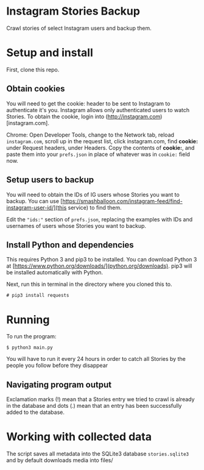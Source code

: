 # Instagram Stories Backup
Crawl stories of select Instagram users and backup them.
# Setup and install
First, clone this repo.

## Obtain cookies

You will need to get the cookie: header to be sent to Instagram to authenticate it's you. Instagram allows only authenticated users to watch Stories. To obtain the cookie, login into (http://instagram.com)[instagram.com].

Chrome: Open Developer Tools, change to the Network tab, reload `instagram.com`, scroll up in the request list, click instagram.com, find __cookie:__ under Request headers, under Headers. Copy the contents of __cookie:__, and paste them into your `prefs.json` in place of whatever was in `cookie:` field now.

## Setup users to backup
You will need to obtain the IDs of IG users whose Stories you want to backup. You can use [https://smashballoon.com/instagram-feed/find-instagram-user-id/](this service) to find them.

Edit the `"ids:"` section of `prefs.json`, replacing the examples with IDs and usernames of users whose Stories you want to backup.

## Install Python and dependencies
This requires Python 3 and pip3 to be installed. You can download Python 3 at [https://www.python.org/downloads/](python.org/downloads). pip3 will be installed automatically with Python.

Next, run this in terminal in the directory where you cloned this to.
```
# pip3 install requests
```

# Running
To run the program:
```
$ python3 main.py
```
You will have to run it every 24 hours in order to catch all Stories by the people you follow before they disappear

## Navigating program output
Exclamation marks (!) mean that a Stories entry we tried to crawl is already in the database and dots (.) mean that an entry has been successfully added to the database.

# Working with collected data
The script saves all metadata into the SQLite3 database `stories.sqlite3` and by default downloads media into files/